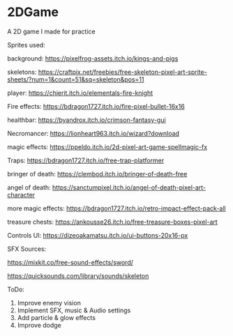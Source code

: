 # 2DGame
A 2D game I made for practice

Sprites used:

background: https://pixelfrog-assets.itch.io/kings-and-pigs

skeletons: https://craftpix.net/freebies/free-skeleton-pixel-art-sprite-sheets/?num=1&count=51&sq=skeleton&pos=11

player: https://chierit.itch.io/elementals-fire-knight

Fire effects: https://bdragon1727.itch.io/fire-pixel-bullet-16x16

healthbar: https://byandrox.itch.io/crimson-fantasy-gui

Necromancer: https://lionheart963.itch.io/wizard?download

magic effects: https://ppeldo.itch.io/2d-pixel-art-game-spellmagic-fx

Traps: https://bdragon1727.itch.io/free-trap-platformer

bringer of death: https://clembod.itch.io/bringer-of-death-free

angel of death: https://sanctumpixel.itch.io/angel-of-death-pixel-art-character

more magic effects: https://bdragon1727.itch.io/retro-impact-effect-pack-all

treasure chests: https://ankousse26.itch.io/free-treasure-boxes-pixel-art

Controls UI: https://dizeoakamatsu.itch.io/ui-buttons-20x16-px

SFX Sources:

https://mixkit.co/free-sound-effects/sword/

https://quicksounds.com/library/sounds/skeleton



ToDo:
1) Improve enemy vision
2) Implement SFX, music & Audio settings
3) Add particle & glow effects
4) Improve dodge